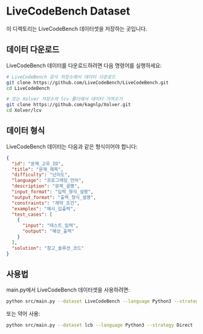 # LiveCodeBench Dataset

이 디렉토리는 LiveCodeBench 데이터셋을 저장하는 곳입니다.

## 데이터 다운로드

LiveCodeBench 데이터를 다운로드하려면 다음 명령어를 실행하세요:

```bash
# LiveCodeBench 공식 저장소에서 데이터 다운로드
git clone https://github.com/LiveCodeBench/LiveCodeBench.git
cd LiveCodeBench

# 또는 Xolver 저장소의 lcv 폴더에서 데이터 가져오기
git clone https://github.com/kagnlp/Xolver.git
cd Xolver/lcv
```

## 데이터 형식

LiveCodeBench 데이터는 다음과 같은 형식이어야 합니다:

```json
{
  "id": "문제_고유_ID",
  "title": "문제_제목",
  "difficulty": "난이도",
  "language": "프로그래밍_언어",
  "description": "문제_설명",
  "input_format": "입력_형식_설명",
  "output_format": "출력_형식_설명",
  "constraints": "제약_조건",
  "examples": "예시_입출력",
  "test_cases": [
    {
      "input": "테스트_입력",
      "output": "예상_출력"
    }
  ],
  "solution": "참고_솔루션_코드"
}
```

## 사용법

main.py에서 LiveCodeBench 데이터셋을 사용하려면:

```bash
python src/main.py --dataset LiveCodeBench --language Python3 --strategy Direct
```

또는 약어 사용:

```bash
python src/main.py --dataset lcb --language Python3 --strategy Direct
```
